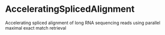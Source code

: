 # AcceleratingSplicedAlignment
Accelerating spliced alignment of long RNA sequencing reads using parallel maximal exact match retrieval
